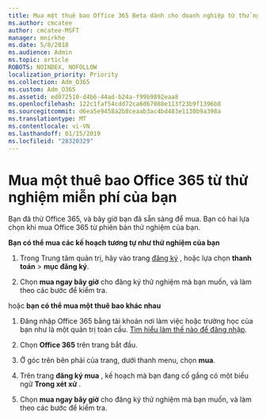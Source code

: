```yaml
---
title: Mua một thuê bao Office 365 Beta dành cho doanh nghiệp từ thử nghiệm miễn phí của bạn
ms.author: cmcatee
author: cmcatee-MSFT
manager: mnirkhe
ms.date: 5/8/2018
ms.audience: Admin
ms.topic: article
ROBOTS: NOINDEX, NOFOLLOW
localization_priority: Priority
ms.collection: Adm_O365
ms.custom: Adm_O365
ms.assetid: ed072510-d4b6-44ad-b24a-f99b9892eaa8
ms.openlocfilehash: 122c1faf54cdd72ca6d67088e113f23b9f1396b8
ms.sourcegitcommit: d6ea5e9458a2b8ceaab3ac4bd483e1130b9a398a
ms.translationtype: MT
ms.contentlocale: vi-VN
ms.lasthandoff: 01/15/2019
ms.locfileid: "28320329"
---
```

# <a name="buy-a-subscription-to-office-365-from-your-free-trial"></a>Mua một thuê bao Office 365 từ thử nghiệm miễn phí của bạn

Bạn đã thử Office 365, và bây giờ bạn đã sẵn sàng để mua. Bạn có hai lựa chọn khi mua Office 365 từ phiên bản thử nghiệm của bạn.
  
 **Bạn có thể mua các kế hoạch tương tự như thử nghiệm của bạn**
  
1. Trong Trung tâm quản trị, hãy vào trang [đăng ký](https://go.microsoft.com/fwlink/p/?linkid=842054) , hoặc lựa chọn **thanh toán** \> **mục đăng ký**.
    
2. Chọn **mua ngay bây giờ** cho đăng ký thử nghiệm mà bạn muốn, và làm theo các bước để kiểm tra. 
    
hoặc **bạn có thể mua một thuê bao khác nhau**
  
1. Đăng nhập Office 365 bằng tài khoản nơi làm việc hoặc trường học của bạn như là một quản trị toàn cầu. [Tìm hiểu làm thế nào để đăng nhập](https://support.office.com/article/e9eb7d51-5430-4929-91ab-6157c5a050b4).
    
2. Chọn **Office 365** trên trang bắt đầu. 
    
3. Ở góc trên bên phải của trang, dưới thanh menu, chọn **mua**.
    
4. Trên trang **đăng ký mua** , kế hoạch mà bạn đang cố gắng có một biểu ngữ **Trong xét xử** . 
    
5. Chọn **mua ngay bây giờ** cho đăng ký thử nghiệm mà bạn muốn, và làm theo các bước để kiểm tra. 
    

